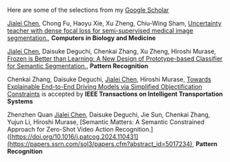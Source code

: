 Here are some of the selections from my [Google Scholar](https://scholar.google.com.hk/citations?user=xV3gdyAAAAAJ&hl=zh-CN)

<u>Jialei Chen</u>, Chong Fu, Haoyu Xie, Xu Zheng, Chiu-Wing Sham, [Uncertainty teacher with dense focal loss for semi-supervised medical image segmentation.](https://www.sciencedirect.com/science/article/pii/S001048252200751X), **Computers in Biology and Medicine** 

<u>Jialei Chen</u>, Daisuke Deguchi, Chenkai Zhang, Xu Zheng, Hiroshi Murase, [Frozen is Better than Learning: A New Design of Prototype-based Classifier for Semantic Segmentation.](https://doi.org/10.1016/j.patcog.2024.110431), **Pattern Recognition** 

Chenkai Zhang, Daisuke Deguchi, <u>Jialei Chen</u>, Hiroshi Murase, [Towards Explainable End-to-End Driving Models via Simplified Objectification Constraints](https://ieeexplore.ieee.org/document/10505932) is accepted by **IEEE Transactions on Intelligent Transportation Systems**

Zhenzhen Quan <u>Jialei Chen</u>, Daisuke Deguchi, Jie Sun, Chenkai Zhang, Yujun Li, Hiroshi Murase, [Semantic Matters: A Semantic Constrained Approach for Zero-Shot Video Action Recognition.]([https://doi.org/10.1016/j.patcog.2024.110431](https://papers.ssrn.com/sol3/papers.cfm?abstract_id=5017234), **Pattern Recognition** 

